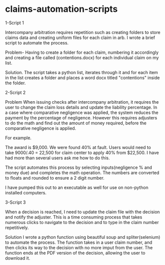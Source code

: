 # claims-automation-scripts


1-Script 1

Intercompany arbitration requires repetition such as creating folders to store claims data and creating uniform files for each claim in arb. I wrote a brief script to automate the process. 

Problem- Having to create a folder for each claim, numbering it accordingly and creating a file called (contentions.docx) for each individual claim on my list. 

Solution. 
The script takes a python list, iterates through it and for each item in the list creates a folder and places a word docx titled "contentions" inside the folder. 

2-Script 2


Problem
When issuing checks after intercompany arbitration, it requires the user to change the claim loss details and update the liability percentage. In a case where comparative negligence was applied, the system reduces the payment by the percentage of negligence. However
this requires adjusters to do the math and find out the amount of money required, before the comparative negligence is applied. 

For example. 

The award is $9,000. We were found 40% at fault. 
Users would need to take 9000/.40 = 22,500 for claim center to apply 40% from $22,500. I have had more than several users ask me how to do this. 

The script automates this process by selecting inputs(negligence % and money due) and completes the math operation. 
The numbers are converted to floats and rounded to ensure a 2 digit number. 

I have pumped this out to an executable as well for use on non-python installed computers. 



3-Script 3


When a decision is reached, I need to update the claim file with the decision and notify the adjuster. This is a time consuming process that takes numerous clicks to navigate to the decision and to type in the claim number repetitively. 

Solution
I wrote a python function using beautiful soup and spliter(selenium) to automate the process. The function takes in a user claim number, and then clicks its way to the decision with no more imput from the user. The function ends at the PDF version of the decision, allowing the user to download it. 

